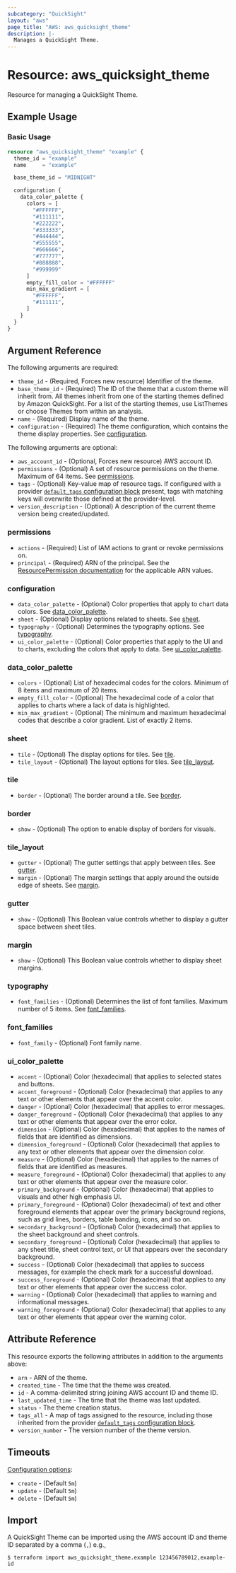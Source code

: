 ```yaml
---
subcategory: "QuickSight"
layout: "aws"
page_title: "AWS: aws_quicksight_theme"
description: |-
  Manages a QuickSight Theme.
---
```


# Resource: aws_quicksight_theme

Resource for managing a QuickSight Theme.

## Example Usage

### Basic Usage

```terraform
resource "aws_quicksight_theme" "example" {
  theme_id = "example"
  name     = "example"

  base_theme_id = "MIDNIGHT"

  configuration {
    data_color_palette {
      colors = [
        "#FFFFFF",
        "#111111",
        "#222222",
        "#333333",
        "#444444",
        "#555555",
        "#666666",
        "#777777",
        "#888888",
        "#999999"
      ]
      empty_fill_color = "#FFFFFF"
      min_max_gradient = [
        "#FFFFFF",
        "#111111",
      ]
    }
  }
}
```

## Argument Reference

The following arguments are required:

* `theme_id` - (Required, Forces new resource) Identifier of the theme.
* `base_theme_id` - (Required) The ID of the theme that a custom theme will inherit from. All themes inherit from one of the starting themes defined by Amazon QuickSight. For a list of the starting themes, use ListThemes or choose Themes from within an analysis.
* `name` - (Required) Display name of the theme.
* `configuration` - (Required) The theme configuration, which contains the theme display properties. See [configuration](#configuration).

The following arguments are optional:

* `aws_account_id` - (Optional, Forces new resource) AWS account ID.
* `permissions` - (Optional) A set of resource permissions on the theme. Maximum of 64 items. See [permissions](#permissions).
* `tags` - (Optional) Key-value map of resource tags. If configured with a provider [`default_tags` configuration block](/docs/providers/aws/index.html#default_tags-configuration-block) present, tags with matching keys will overwrite those defined at the provider-level.
* `version_description` - (Optional) A description of the current theme version being created/updated.

### permissions

* `actions` - (Required) List of IAM actions to grant or revoke permissions on.
* `principal` - (Required) ARN of the principal. See the [ResourcePermission documentation](https://docs.aws.amazon.com/quicksight/latest/APIReference/API_ResourcePermission.html) for the applicable ARN values.

### configuration

* `data_color_palette` - (Optional) Color properties that apply to chart data colors. See [data_color_palette](#data_color_palette).
* `sheet` - (Optional) Display options related to sheets. See [sheet](#sheet).
* `typography` - (Optional) Determines the typography options. See [typography](#typography).
* `ui_color_palette` - (Optional) Color properties that apply to the UI and to charts, excluding the colors that apply to data. See [ui_color_palette](#ui_color_palette).

### data_color_palette

* `colors` - (Optional) List of hexadecimal codes for the colors. Minimum of 8 items and maximum of 20 items.
* `empty_fill_color` - (Optional) The hexadecimal code of a color that applies to charts where a lack of data is highlighted.
* `min_max_gradient` - (Optional) The minimum and maximum hexadecimal codes that describe a color gradient. List of exactly 2 items.

### sheet

* `tile` - (Optional) The display options for tiles. See [tile](#tile).
* `tile_layout` - (Optional) The layout options for tiles. See [tile_layout](#tile_layout).

### tile

* `border` - (Optional) The border around a tile. See [border](#border).

### border

* `show` - (Optional) The option to enable display of borders for visuals.

### tile_layout

* `gutter` - (Optional) The gutter settings that apply between tiles. See [gutter](#gutter).
* `margin` - (Optional) The margin settings that apply around the outside edge of sheets. See [margin](#margin).

### gutter

* `show` - (Optional) This Boolean value controls whether to display a gutter space between sheet tiles.

### margin

* `show` - (Optional) This Boolean value controls whether to display sheet margins.

### typography

* `font_families` - (Optional) Determines the list of font families. Maximum number of 5 items. See [font_families](#font_families).

### font_families

* `font_family` - (Optional) Font family name.

### ui_color_palette

* `accent` - (Optional) Color (hexadecimal) that applies to selected states and buttons.
* `accent_foreground` - (Optional) Color (hexadecimal) that applies to any text or other elements that appear over the accent color.
* `danger` - (Optional) Color (hexadecimal) that applies to error messages.
* `danger_foreground` - (Optional) Color (hexadecimal) that applies to any text or other elements that appear over the error color.
* `dimension` - (Optional) Color (hexadecimal) that applies to the names of fields that are identified as dimensions.
* `dimension_foreground` - (Optional) Color (hexadecimal) that applies to any text or other elements that appear over the dimension color.
* `measure` - (Optional) Color (hexadecimal) that applies to the names of fields that are identified as measures.
* `measure_foreground` - (Optional) Color (hexadecimal) that applies to any text or other elements that appear over the measure color.
* `primary_background` - (Optional) Color (hexadecimal) that applies to visuals and other high emphasis UI.
* `primary_foreground` - (Optional) Color (hexadecimal) of text and other foreground elements that appear over the primary background regions, such as grid lines, borders, table banding, icons, and so on.
* `secondary_background` - (Optional) Color (hexadecimal) that applies to the sheet background and sheet controls.
* `secondary_foreground` - (Optional) Color (hexadecimal) that applies to any sheet title, sheet control text, or UI that appears over the secondary background.
* `success` - (Optional) Color (hexadecimal) that applies to success messages, for example the check mark for a successful download.
* `success_foreground` - (Optional) Color (hexadecimal) that applies to any text or other elements that appear over the success color.
* `warning` - (Optional) Color (hexadecimal) that applies to warning and informational messages.
* `warning_foreground` - (Optional) Color (hexadecimal) that applies to any text or other elements that appear over the warning color.

## Attribute Reference

This resource exports the following attributes in addition to the arguments above:

* `arn` - ARN of the theme.
* `created_time` - The time that the theme was created.
* `id` - A comma-delimited string joining AWS account ID and theme ID.
* `last_updated_time` - The time that the theme was last updated.
* `status` - The theme creation status.
* `tags_all` - A map of tags assigned to the resource, including those inherited from the provider [`default_tags` configuration block](/docs/providers/aws/index.html#default_tags-configuration-block).
* `version_number` - The version number of the theme version.

## Timeouts

[Configuration options](https://developer.hashicorp.com/terraform/language/resources/syntax#operation-timeouts):

* `create` - (Default `5m`)
* `update` - (Default `5m`)
* `delete` - (Default `5m`)

## Import

A QuickSight Theme can be imported using the AWS account ID and theme ID separated by a comma (`,`) e.g.,

```
$ terraform import aws_quicksight_theme.example 123456789012,example-id
```
